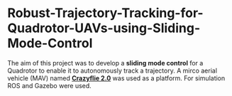 # Robust-Trajectory-Tracking-for-Quadrotor-UAVs-using-Sliding-Mode-Control
The aim of this project was to develop a **sliding mode control** for a Quadrotor to enable it to autonomously track a trajectory. A mirco aerial vehicle (MAV) named [**Crazyflie 2.0**](https://www.bitcraze.io/products/old-products/crazyflie-2-0/) was used as a platform. For simulation ROS and Gazebo were used.     

